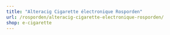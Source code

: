 ```yaml
---
title: "Alteracig Cigarette électronique Rosporden"
url: /rosporden/alteracig-cigarette-electronique-rosporden/
shop: e-cigarette
---
```

